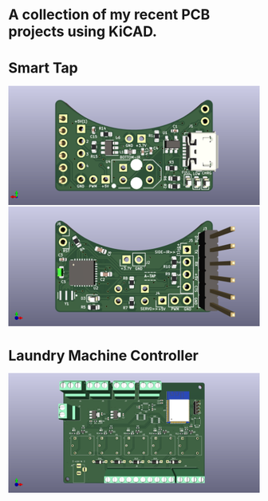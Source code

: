 # A collection of my recent PCB projects using KiCAD.

# Smart Tap

![Smart Tap](images/smart_tap_3d1.png)
![Smart Tap](images/smart_tap_3d.png)

# Laundry Machine Controller

![Laundry Machine Controller](images/laundry_3D.png)
